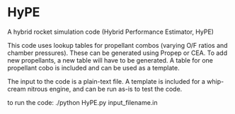 # HyPE
A hybrid rocket simulation code (Hybrid Performance Estimator, HyPE)

This code uses lookup tables for propellant combos (varying O/F ratios and chamber pressures). These can be generated
using Propep or CEA. To add new propellants, a new table will have to be generated. A table for one propellant cobo is included
and can be used as a template.

The input to the code is a plain-text file. A template is included for a whip-cream nitrous engine, and can be run as-is to test the code.

to run the code: ./python HyPE.py input_filename.in
